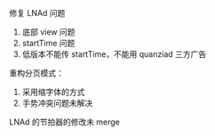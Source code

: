 修复 LNAd 问题
1. 底部 view 问题
2. startTime 问题
3. 低版本不能传 startTime，不能用 quanziad 三方广告

重构分页模式：
1. 采用缩字体的方式
2. 手势冲突问题未解决

LNAd 的节拍器的修改未 merge 